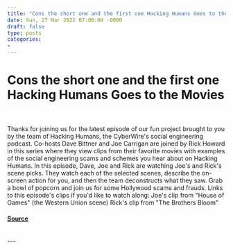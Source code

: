 ```yaml
---
title: "Cons the short one and the first one Hacking Humans Goes to the Movies"
date: Sun, 27 Mar 2022 07:00:00 -0000
draft: false
type: posts
categories: 
- 
---
```

# Cons the short one and the first one Hacking Humans Goes to the Movies

<br/>

<br/>
Thanks for joining us for the latest episode of our fun project brought to you by the team of Hacking Humans, the CyberWire's social engineering podcast. Co-hosts Dave Bittner and Joe Carrigan are joined by Rick Howard in this series where they view clips from their favorite movies with examples of the social engineering scams and schemes you hear about on Hacking Humans. In this episode, Dave, Joe and Rick are watching Joe's and Rick's scene picks. They watch each of the selected scenes, describe the on-screen action for you, and then the team deconstructs what they saw. Grab a bowl of popcorn and join us for some Hollywood scams and frauds. Links to this episode's clips if you'd like to watch along: Joe's clip from "House of Games" (the Western Union scene) Rick's clip from "The Brothers Bloom"

#### [Source](https://thecyberwire.com/podcasts/hacking-humans-goes-to-the-movies/8/notes)

<br/>
---

